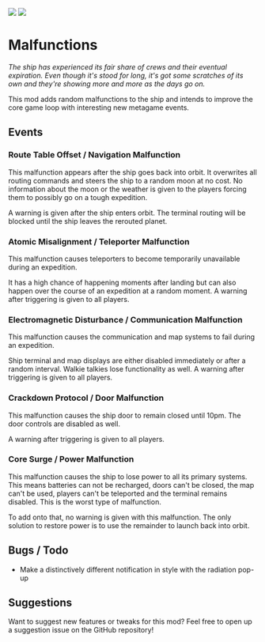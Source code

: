 
<img src="https://img.shields.io/badge/version-1.3.1-0AF" /></a>
<img src="https://img.shields.io/badge/lc--version-v49-000" /></a>

# Malfunctions #

*The ship has experienced its fair share of crews and their eventual expiration. Even though it's stood for long, it's got some scratches of its own and they're showing more and more as the days go on.*

This mod adds random malfunctions to the ship and intends to improve the core game loop with interesting new metagame events.

## Events ##

### Route Table Offset / Navigation Malfunction ###

This malfunction appears after the ship goes back into orbit. It overwrites all routing commands and steers the ship to a random moon at no cost. No information about the moon or the weather is given to the players forcing them to possibly go on a tough expedition.

A warning is given after the ship enters orbit. The terminal routing will be blocked until the ship leaves the rerouted planet.

### Atomic Misalignment / Teleporter Malfunction ###

This malfunction causes teleporters to become temporarily unavailable during an expedition.

It has a high chance of happening moments after landing but can also happen over the course of an expedition at a random moment. A warning after triggering is given to all players.

### Electromagnetic Disturbance / Communication Malfunction ###

This malfunction causes the communication and map systems to fail during an expedition.

Ship terminal and map displays are either disabled immediately or after a random interval. Walkie talkies lose functionality as well. A warning after triggering is given to all players. 

### Crackdown Protocol / Door Malfunction ###

This malfunction causes the ship door to remain closed until 10pm. The door controls are disabled as well.

A warning after triggering is given to all players.

### Core Surge / Power Malfunction ###

This malfunction causes the ship to lose power to all its primary systems. This means batteries can not be recharged, doors can't be closed, the map can't be used, players can't be teleported and the terminal remains disabled. This is the worst type of malfunction.

To add onto that, no warning is given with this malfunction. The only solution to restore power is to use the remainder to launch back into orbit.

## Bugs / Todo ##

- Make a distinctively different notification in style with the radiation pop-up

## Suggestions ##

Want to suggest new features or tweaks for this mod? Feel free to open up a suggestion issue on the GitHub repository!